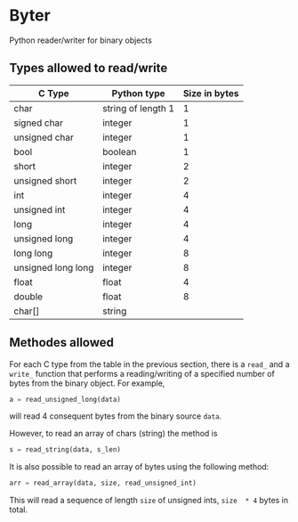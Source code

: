 # Byter
Python reader/writer for binary objects

## Types allowed to read/write

| C Type | Python type | Size in bytes |
| --- | --- | --- |
| char | string of length 1 | 1 |
| signed char | integer | 1 |
| unsigned char | integer | 1 |
| bool | boolean | 1 |
| short | integer | 2 |
| unsigned short | integer | 2 |
| int | integer | 4 |
| unsigned int | integer | 4 |
| long | integer | 4 |
| unsigned long | integer | 4 |
| long long | integer | 8 |
| unsigned long long | integer | 8 |
| float | float | 4 |
| double | float | 8 |
| char[] | string | |

## Methodes allowed

For each C type from the table in the previous section, there is a `read_` and a `write_` function that performs a reading/writing of a specified number of bytes from the binary object. For example,

```python
a = read_unsigned_long(data)
```

will read 4 consequent bytes from the binary source `data`.

However, to read an array of chars (string) the method is

```python
s = read_string(data, s_len)
```

It is also possible to read an array of bytes using the following method:

```python
arr = read_array(data, size, read_unsigned_int)
```

This will read a sequence of length `size` of unsigned ints, `size  * 4` bytes in total.

